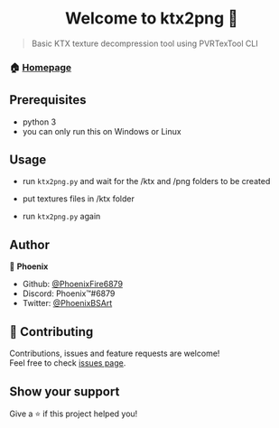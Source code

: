 <h1 align="center">Welcome to ktx2png 👋</h1>

> Basic KTX texture decompression tool using PVRTexTool CLI

### 🏠 [Homepage](https://github.com/PhoenixFire6879/ktx2png/blob/master/README.md)

## Prerequisites

- python 3
- you can only run this on Windows or Linux



## Usage


- run ```ktx2png.py``` and wait for the /ktx and /png folders to be created

- put textures files in /ktx folder

- run ```ktx2png.py``` again




## Author

👤 **Phoenix**

* Github: [@PhoenixFire6879](https://github.com/PhoenixFire6879)
* Discord: Phoenix™#6879
* Twitter: [@PhoenixBSArt](https://twitter.com/PhoenixBSArt)

## 🤝 Contributing

Contributions, issues and feature requests are welcome!<br />Feel free to check [issues page](https://github.com/PhoenixFire6879/ktx-tool/issues).

## Show your support

Give a ⭐️ if this project helped you!
